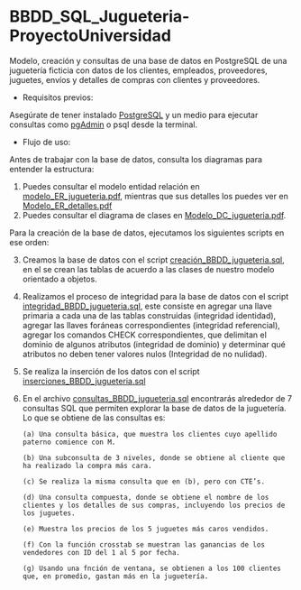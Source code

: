# BBDD_SQL_Jugueteria-ProyectoUniversidad
Modelo, creación y consultas de una base de datos en PostgreSQL de una juguetería ficticia con datos de los clientes, empleados, proveedores, juguetes, envíos y detalles de compras con clientes y proveedores.

* Requisitos previos: 

Asegúrate de tener instalado [PostgreSQL](https://www.postgresql.org/download/) y un medio para ejecutar consultas como [pgAdmin](https://www.pgadmin.org/download/) o psql desde la terminal.

* Flujo de uso:
  
Antes de trabajar con la base de datos, consulta los diagramas para entender la estructura:

1. Puedes consultar el modelo entidad relación en [modelo_ER_jugueteria.pdf](https://github.com/miriam-gl/BBDD_SQL_Jugueteria-ProyectoUniversidad/blob/main/modelo-entidad-relaci%C3%B3n/modelo_ER_jugueteria.pdf), mientras que sus detalles los puedes ver en [Modelo_ER_detalles.pdf](https://github.com/miriam-gl/BBDD_SQL_Jugueteria-ProyectoUniversidad/blob/main/modelo-entidad-relaci%C3%B3n/Modelo_ER_detalles.pdf) 
2. Puedes consultar el diagrama de clases en [Modelo_DC_jugueteria.pdf](https://github.com/miriam-gl/BBDD_SQL_Jugueteria-ProyectoUniversidad/blob/main/Diagrama-de-clases/Modelo_DC_jugueteria.pdf).

Para la creación de la base de datos, ejecutamos los siguientes scripts en ese orden:

3. Creamos la base de datos con el script [creación_BBDD_jugueteria.sql](https://github.com/miriam-gl/BBDD_SQL_Jugueteria-ProyectoUniversidad/blob/main/BBDD_setup/creaci%C3%B3n_BBDD_jugueteria.sql), en el se crean las tablas de acuerdo a las clases de nuestro modelo orientado a objetos.
   
4. Realizamos el proceso de integridad para la base de datos con el script [integridad_BBDD_jugueteria.sql](https://github.com/miriam-gl/BBDD_SQL_Jugueteria-ProyectoUniversidad/blob/main/BBDD_setup/integridad_BBDD_jugueteria.sql), este consiste en agregar una llave primaria a cada una de las tablas construidas (integridad identidad), agregar las llaves foráneas correspondientes (integridad referencial), agregar los comandos CHECK correspondientes, que delimitan el dominio de algunos atributos (integridad de dominio) y determinar qué atributos no deben tener valores nulos (Integridad de no nulidad).
5.  Se realiza la inserción de los datos con el script [inserciones_BBDD_jugueteria.sql](https://github.com/miriam-gl/BBDD_SQL_Jugueteria-ProyectoUniversidad/blob/main/BBDD_setup/inserciones_BBDD_jugueteria.sql)

6. En el archivo [consultas_BBDD_jugueteria.sql](https://github.com/miriam-gl/BBDD_SQL_Jugueteria-ProyectoUniversidad/blob/main/consultas_BBDD_jugueteria.sql)
 encontrarás alrededor de 7 consultas SQL que permiten explorar la base de datos de la juguetería. Lo que se obtiene de las consultas es:

       (a) Una consulta básica, que muestra los clientes cuyo apellido paterno comience con M.

       (b) Una subconsulta de 3 niveles, donde se obtiene al cliente que ha realizado la compra más cara.

       (c) Se realiza la misma consulta que en (b), pero con CTE’s.

       (d) Una consulta compuesta, donde se obtiene el nombre de los clientes y los detalles de sus compras, incluyendo los precios de los juguetes.

       (e) Muestra los precios de los 5 juguetes más caros vendidos.

       (f) Con la función crosstab se muestran las ganancias de los vendedores con ID del 1 al 5 por fecha.

       (g) Usando una fnción de ventana, se obtienen a los 100 clientes que, en promedio, gastan más en la juguetería.


